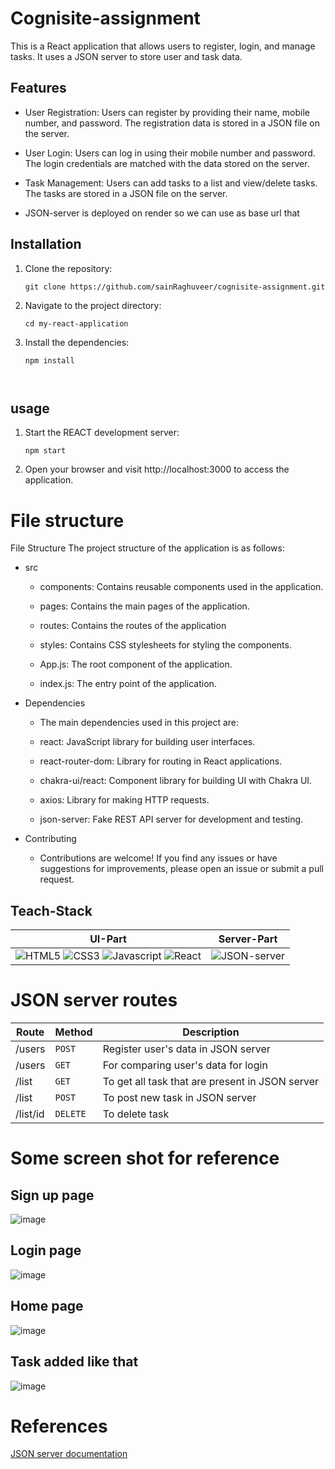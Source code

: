 # Cognisite-assignment

This is a React application that allows users to register, login, and manage tasks. It uses a JSON server to store user and task data.

## Features

- User Registration: Users can register by providing their name, mobile number, and password. The registration data is stored in a JSON file on the server.

- User Login: Users can log in using their mobile number and password. The login credentials are matched with the data stored on the server.

- Task Management: Users can add tasks to a list and view/delete tasks. The tasks are stored in a JSON file on the server.

- JSON-server is deployed on render so we can use as base url that  

## Installation

1. Clone the repository:

   ```shell
   git clone https://github.com/sainRaghuveer/cognisite-assignment.git

2. Navigate to the project directory:
   ```shell
   cd my-react-application

3. Install the dependencies:
   ```shell
   npm install

 
## usage
1. Start the REACT development server:
   ```shell 
   npm start

2. Open your browser and visit http://localhost:3000 to access the application.


# File structure

File Structure
The project structure of the application is as follows:

- src
  - components: Contains reusable components used in the application.

  - pages: Contains the main pages of the application.

  - routes: Contains the routes of the application

  - styles: Contains CSS stylesheets for styling the components.

  - App.js: The root component of the application.

  - index.js: The entry point of the application.

- Dependencies
  - The main dependencies used in this project are:

  -  react: JavaScript library for building user interfaces.

  -  react-router-dom: Library for routing in React applications.

  -  chakra-ui/react: Component library for building UI with Chakra UI.

  -  axios: Library for making HTTP requests.

  -  json-server: Fake REST API server for development and testing.

- Contributing
  -  Contributions are welcome! If you find any issues or have suggestions for improvements, please open an issue or submit a pull request.

## Teach-Stack
| UI-Part | Server-Part |
|---------|-------------|
|![HTML5](https://img.shields.io/badge/HTML5-E34F26?style=for-the-badge&logo=html5&logoColor=white) ![CSS3](https://img.shields.io/badge/CSS3-1572B6?style=for-the-badge&logo=css3&logoColor=white) ![Javascript](https://img.shields.io/badge/JavaScript-323330?style=for-the-badge&logo=javascript&logoColor=F7DF1E) ![React](https://img.shields.io/badge/React-20232A?style=for-the-badge&logo=react&logoColor=61DAFB)| ![JSON-server](https://img.shields.io/badge/json-5E5C5C?style=for-the-badge&logo=json&logoColor=white) |


# JSON server routes

| Route | Method | Description |
|-------|-------------|----------|
| /users | `POST` | Register user's data in JSON server |
| /users | `GET` | For comparing user's data for login |
| /list | `GET` | To get all task that are present in JSON server |
| /list | `POST` | To post new task in JSON server |
| /list/id | `DELETE` |	To delete task |


 # Some screen shot for reference 

## Sign up page

<img src="https://github.com/sainRaghuveer/cognisite-assignment/assets/112657812/4a883aec-e045-4779-b6a4-94c36549528a" alt="image"/>

## Login page
<img src="https://github.com/sainRaghuveer/cognisite-assignment/assets/112657812/e03616bc-0caf-4a76-aef2-7ad705c4c20d" alt="image"/>

## Home page
<img src="https://github.com/sainRaghuveer/cognisite-assignment/assets/112657812/c753a3a6-e196-4ffa-b455-518ef65c3be9" alt="image"/>

## Task added like that
<img src="https://github.com/sainRaghuveer/cognisite-assignment/assets/112657812/06fe1e24-01df-4618-a6f9-6b1018bc32f4" alt="image"/>


# References
<a href="https://github.com/typicode/json-server"> JSON server documentation</a>
